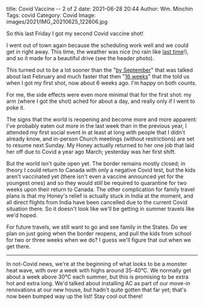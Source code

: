 title: Covid Vaccine -- 2 of 2
date: 2021-06-28 20:44
Author: Wm. Minchin
Tags: covid
Category: Covid
Image: images/2021/IMG_20210625_122606.jpg

So this last Friday I got my second Covid vaccine shot!

I went out of town again because the scheduling work well and we could get in
right away. This time, the weather was nice (no rain like [last
time]({filename}20210511-covid-vaccine-1.md)!), and so it made for a beautiful
drive (see the header photo).

This turned out to be a lot sooner than the "[by
September]({filename}20210214-covid-at-eleven-months.md)" that was talked about
last February and much faster that then "[16
weeks]({filename}20210511-covid-vaccine-1.md)" that the told us when I got my
first shot, now about 6 weeks ago. I'm happy on both counts.

For me, the side effects were even more minimal that for the first shot: my arm
(where I got the shot) ached for about a day, and really only if I went to poke
it.

The signs that the world is reopening and become more and more apparent: I've
probably eaten out more in the last week than in the previous year, I attended
my first social event in at least at long with people that I didn't already
know, and in-person Church meetings (without restrictions) are set to resume
next Sunday. My Honey actually returned to her one job that laid her off due to
Covid a year ago March; yesterday was her first shift.

But the world isn't quite open yet. The border remains mostly closed; in theory
I could return to Canada with only a negative Covid test, but the kids aren't
vaccinated yet (there isn't even a vaccine announced yet for the youngest ones)
and so they would still be required to quarantine for two weeks upon their
return to Canada. The other complication for family travel plans is that my
Honey's relief is actually stuck in India at the moment, and all direct flights
from India have been cancelled due to the current Covid situation there. So it
doesn't look like we'll be getting in summer travels like we'd hoped.

For future travels, we still want to go and see family in the States. Do we
plan on just going when the border reopens, and pull the kids from school for
two or three weeks when we do? I guess we'll figure that out when we get there.

---

In not-Covid news, we're at the beginning of what looks to be a monster heat
wave, with over a week with highs around 35-40&deg;C. We normally get about a
week above 30&deg;C each summer, but this is promising to be extra hot and
extra long. We'd talked about installing AC as part of our move-in renovations
at our new house, but hadn't quite gotten that far yet; that's now been bumped
way up the list! Stay cool out there!
